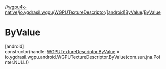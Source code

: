 //[wgpu4k-native](../../../../index.md)/[io.ygdrasil.wgpu](../../index.md)/[WGPUTextureDescriptor](../index.md)/[[android]ByValue](index.md)/[ByValue](-by-value.md)

# ByValue

[android]\
constructor(handle: [WGPUTextureDescriptor.ByValue](../../../io.ygdrasil.wgpu.android/-w-g-p-u-texture-descriptor/-by-value/index.md) = io.ygdrasil.wgpu.android.WGPUTextureDescriptor.ByValue(com.sun.jna.Pointer.NULL))